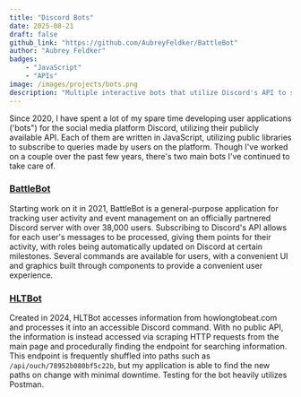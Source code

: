 ```yaml
---
title: "Discord Bots"
date: 2025-08-21
draft: false
github_link: "https://github.com/AubreyFeldker/BattleBot"
author: "Aubrey Feldker"
badges:
    - "JavaScript"
    - "APIs"
image: /images/projects/bots.png
description: "Multiple interactive bots that utilize Discord's API to service information and fun activities to over 38,000 users."
---
```


Since 2020, I have spent a lot of my spare time developing user applications ('bots") for the social media platform Discord, utilizing their publicly available API. Each of them are written in JavaScript, utilizing public libraries to subscribe to queries made by users on the platform. Though I've worked on a couple over the past few years, there's two main bots I've continued to take care of.

### [BattleBot](https://github.com/AubreyFeldker/BattleBot)

Starting work on it in 2021, BattleBot is a general-purpose application for tracking user activity and event management on an officially partnered Discord server with over 38,000 users. Subscribing to Discord's API allows for each user's messages to be processed, giving them points for their activity, with roles being automatically updated on Discord at certain milestones. Several commands are available for users, with a convenient UI and graphics built through components to provide a convenient user experience.

### [HLTBot](https://github.com/AubreyFeldker/HLTBot)

Created in 2024, HLTBot accesses information from howlongtobeat.com and processes it into an accessible Discord command. With no public API, the information is instead accessed via scraping HTTP requests from the main page and procedurally finding the endpoint for searching information. This endpoint is frequently shuffled into paths such as `/api/ouch/78952b080bf5c22b`, but my application is able to find the new paths on change with minimal downtime. Testing for the bot heavily utilizes Postman.